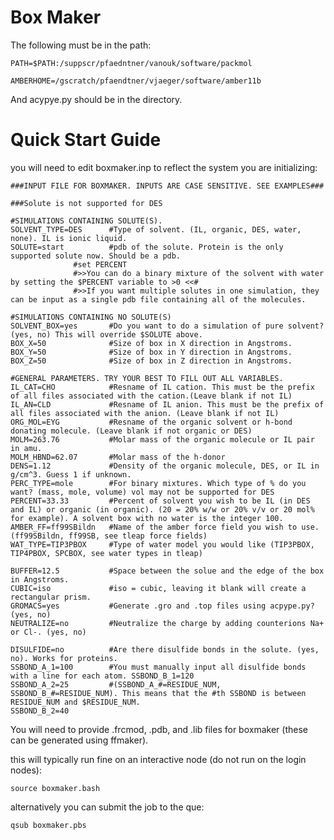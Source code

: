 # Box Maker 

The following must be in the path:

`PATH=$PATH:/suppscr/pfaedntner/vanouk/software/packmol`

`AMBERHOME=/gscratch/pfaendtner/vjaeger/software/amber11b`

And acypye.py should be in the directory. 

# Quick Start Guide

you will need to edit boxmaker.inp to reflect the system you are initializing:

```
###INPUT FILE FOR BOXMAKER. INPUTS ARE CASE SENSITIVE. SEE EXAMPLES###

###Solute is not supported for DES

#SIMULATIONS CONTAINING SOLUTE(S).
SOLVENT_TYPE=DES      #Type of solvent. (IL, organic, DES, water, none). IL is ionic liquid.
SOLUTE=start          #pdb of the solute. Protein is the only supported solute now. Should be a pdb.
		      #set PERCENT 
		      #>>You can do a binary mixture of the solvent with water by setting the $PERCENT variable to >0 <<#
		      #>>If you want multiple solutes in one simulation, they can be input as a single pdb file containing all of the molecules.

#SIMULATIONS CONTAINING NO SOLUTE(S)
SOLVENT_BOX=yes       #Do you want to do a simulation of pure solvent? (yes, no) This will override $SOLUTE above.
BOX_X=50              #Size of box in X direction in Angstroms.
BOX_Y=50              #Size of box in Y direction in Angstroms.
BOX_Z=50              #Size of box in Z direction in Angstroms.

#GENERAL PARAMETERS. TRY YOUR BEST TO FILL OUT ALL VARIABLES.
IL_CAT=CHO            #Resname of IL cation. This must be the prefix of all files associated with the cation.(Leave blank if not IL)
IL_AN=CLD             #Resname of IL anion. This must be the prefix of all files associated with the anion. (Leave blank if not IL)
ORG_MOL=EYG           #Resname of the organic solvent or h-bond donating molecule. (Leave blank if not organic or DES)
MOLM=263.76           #Molar mass of the organic molecule or IL pair in amu.
MOLM_HBND=62.07       #Molar mass of the h-donor
DENS=1.12             #Density of the organic molecule, DES, or IL in g/cm^3. Guess 1 if unknown.
PERC_TYPE=mole        #For binary mixtures. Which type of % do you want? (mass, mole, volume) vol may not be supported for DES
PERCENT=33.33         #Percent of solvent you wish to be IL (in DES and IL) or organic (in organic). (20 = 20% w/w or 20% v/v or 20 mol% for example). A solvent box with no water is the integer 100.
AMBER_FF=ff99SBildn   #Name of the amber force field you wish to use. (ff99SBildn, ff99SB, see tleap force fields)
WAT_TYPE=TIP3PBOX     #Type of water model you would like (TIP3PBOX, TIP4PBOX, SPCBOX, see water types in tleap)

BUFFER=12.5           #Space between the solue and the edge of the box in Angstroms.
CUBIC=iso             #iso = cubic, leaving it blank will create a rectangular prism.
GROMACS=yes           #Generate .gro and .top files using acpype.py? (yes, no)
NEUTRALIZE=no         #Neutralize the charge by adding counterions Na+ or Cl-. (yes, no)

DISULFIDE=no          #Are there disulfide bonds in the solute. (yes, no). Works for proteins.
SSBOND_A_1=100        #You must manually input all disulfide bonds with a line for each atom. SSBOND_B_1=120
SSBOND_A_2=25         #(SSBOND_A_#=RESIDUE_NUM, SSBOND_B_#=RESIDUE_NUM). This means that the #th SSBOND is between RESIDUE_NUM and $RESIDUE_NUM.
SSBOND_B_2=40
```

You will need to provide .frcmod, .pdb, and .lib files for boxmaker (these can be generated using ffmaker).

this will typically run fine on an interactive node (do not run on the login nodes):

`source boxmaker.bash`

alternatively you can submit the job to the que:

`qsub boxmaker.pbs`
